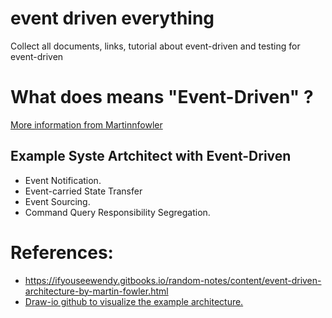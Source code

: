# event driven everything
Collect all documents, links, tutorial about event-driven and testing for event-driven
# What does means "Event-Driven" ?

[More information from Martinnfowler](https://martinfowler.com/articles/201701-event-driven.html)

## Example Syste Artchitect with Event-Driven
- Event Notification.
- Event-carried State Transfer
- Event Sourcing.
- Command Query Responsibility Segregation.


# References:
- https://ifyouseewendy.gitbooks.io/random-notes/content/event-driven-architecture-by-martin-fowler.html
- [Draw-io github to visualize the example architecture.](https://github.com/jgraph/drawio-github)
